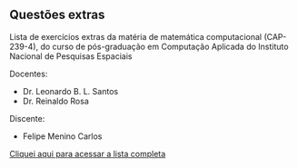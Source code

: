 ## Questões extras

Lista de exercícios extras da matéria de matemática computacional (CAP-239-4), do curso de pós-graduação em Computação Aplicada do Instituto Nacional de Pesquisas Espaciais

Docentes:
- Dr. Leonardo B. L. Santos
- Dr. Reinaldo Rosa

Discente:
- Felipe Menino Carlos

[Cliquei aqui para acessar a lista completa](https://fmenino-cap-239.netlify.com/extras/)
